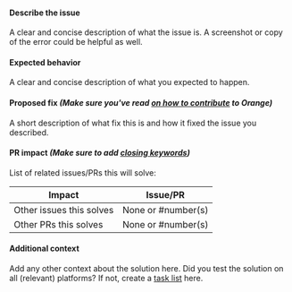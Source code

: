 #### Describe the issue

A clear and concise description of what the issue is.
A screenshot or copy of the error could be helpful as well.

#### Expected behavior

A clear and concise description of what you expected to happen.

#### Proposed fix _(Make sure you've read [on how to contribute](https://github.com/christianwaldmann/Orange/blob/master/.github/CONTRIBUTING.md) to Orange)_

A short description of what fix this is and how it fixed the issue you described.

#### PR impact _(Make sure to add [closing keywords](https://help.github.com/en/articles/closing-issues-using-keywords))_

List of related issues/PRs this will solve:

| Impact                   | Issue/PR           |
| ------------------------ | ------------------ |
| Other issues this solves | None or #number(s) |
| Other PRs this solves    | None or #number(s) |

#### Additional context

Add any other context about the solution here. Did you test the solution on all (relevant) platforms?
If not, create a [task list](https://help.github.com/en/articles/about-task-lists) here.
